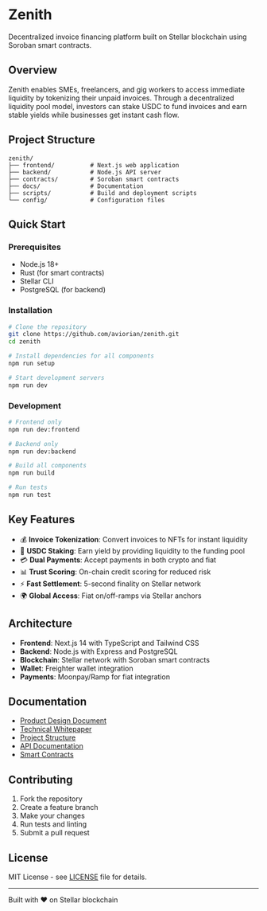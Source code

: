 # Zenith

Decentralized invoice financing platform built on Stellar blockchain using Soroban smart contracts.

## Overview

Zenith enables SMEs, freelancers, and gig workers to access immediate liquidity by tokenizing their unpaid invoices. Through a decentralized liquidity pool model, investors can stake USDC to fund invoices and earn stable yields while businesses get instant cash flow.

## Project Structure

```
zenith/
├── frontend/          # Next.js web application
├── backend/           # Node.js API server
├── contracts/         # Soroban smart contracts
├── docs/              # Documentation
├── scripts/           # Build and deployment scripts
└── config/            # Configuration files
```

## Quick Start

### Prerequisites

- Node.js 18+
- Rust (for smart contracts)
- Stellar CLI
- PostgreSQL (for backend)

### Installation

```bash
# Clone the repository
git clone https://github.com/aviorian/zenith.git
cd zenith

# Install dependencies for all components
npm run setup

# Start development servers
npm run dev
```

### Development

```bash
# Frontend only
npm run dev:frontend

# Backend only
npm run dev:backend

# Build all components
npm run build

# Run tests
npm run test
```

## Key Features

- 💰 **Invoice Tokenization**: Convert invoices to NFTs for instant liquidity
- 🏦 **USDC Staking**: Earn yield by providing liquidity to the funding pool
- 💳 **Dual Payments**: Accept payments in both crypto and fiat
- 📊 **Trust Scoring**: On-chain credit scoring for reduced risk
- ⚡ **Fast Settlement**: 5-second finality on Stellar network
- 🌍 **Global Access**: Fiat on/off-ramps via Stellar anchors

## Architecture

- **Frontend**: Next.js 14 with TypeScript and Tailwind CSS
- **Backend**: Node.js with Express and PostgreSQL
- **Blockchain**: Stellar network with Soroban smart contracts
- **Wallet**: Freighter wallet integration
- **Payments**: Moonpay/Ramp for fiat integration

## Documentation

- [Product Design Document](PDR-ZENITH-FRONTEND.md)
- [Technical Whitepaper](Zenith-whitepaper.md)
- [Project Structure](PROJECT_STRUCTURE.md)
- [API Documentation](docs/api/)
- [Smart Contracts](docs/contracts/)

## Contributing

1. Fork the repository
2. Create a feature branch
3. Make your changes
4. Run tests and linting
5. Submit a pull request

## License

MIT License - see [LICENSE](LICENSE) file for details.

---

Built with ❤️ on Stellar blockchain
